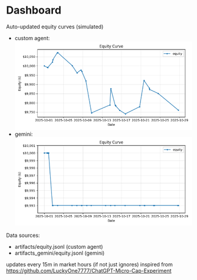 # Dashboard

Auto-updated equity curves (simulated)

- custom agent: ![Equity Curve](artifacts/equity.png?v=e143627)
- gemini: ![Equity Curve (Gemini)](artifacts_gemini/equity.png?v=e143627)

Data sources:
- artifacts/equity.jsonl (custom agent)
- artifacts_gemini/equity.jsonl (gemini)

updates every 15m in market hours (if not just ignores)
inspired from https://github.com/LuckyOne7777/ChatGPT-Micro-Cap-Experiment